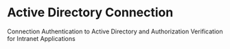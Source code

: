 # Active Directory Connection

Connection Authentication to Active Directory and Authorization Verification for Intranet Applications 
